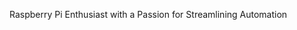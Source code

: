 Raspberry Pi Enthusiast with a Passion for Streamlining Automation

<!---
BBBB                  i      t      h         EEEEEE
B   B                      ttttt    h         E
BBBB    w    w    w   i      t      h h h h   EEE
B   B    w  w w  w    i      t      h     h   E
BBBB      ww   ww     i      t      h     h   EEEEEE
--->

<!---
BwithE/BwithE is a ✨ special ✨ repository because its `README.md` (this file) appears on your GitHub profile.
You can click the Preview link to take a look at your changes.
--->
